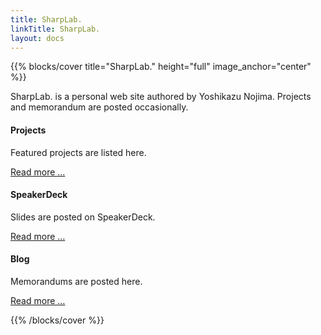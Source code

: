 ```yaml
---
title: SharpLab.
linkTitle: SharpLab.
layout: docs
---
```

{{% blocks/cover title="SharpLab." height="full" image_anchor="center" %}}

<div class="my-5">
SharpLab. is a personal web site authored by Yoshikazu Nojima.
Projects and memorandum are posted occasionally.
</div>

<div class="col">
    <div class="row features">
        <div class="col-lg-4 mb-5 mb-lg-0 text-center ">
            <div class="mb-4 h1">
                <i class="fas fa-landmark"></i>
            </div>
            <h4 class="h3">Projects</h4>
            <p class="mb-0"></p><p>Featured projects are listed here.</p>
            <p></p>
            <p><a href="/projects/">Read more …</a></p>
        </div>
        <div class="col-lg-4 mb-5 mb-lg-0 text-center ">
            <div class="mb-4 h1">
                <i class="fab fa-speaker-deck"></i>
            </div>
            <h4 class="h3">SpeakerDeck</h4>
            <p class="mb-0"></p><p>Slides are posted on SpeakerDeck.</p>
            <p></p>
            <p><a href="https://speakerdeck.com/ynojima">Read more …</a></p>
        </div>
        <div class="col-lg-4 mb-5 mb-lg-0 text-center ">
            <div class="mb-4 h1">
                <i class="fas fa-rss-square"></i>
            </div>
            <h4 class="h3">Blog</h4>
            <p class="mb-0"></p><p>Memorandums are posted here.</p>
            <p></p>
            <p><a href="/blog/">Read more …</a></p>
        </div>
    </div>
</div>

{{% /blocks/cover %}}

